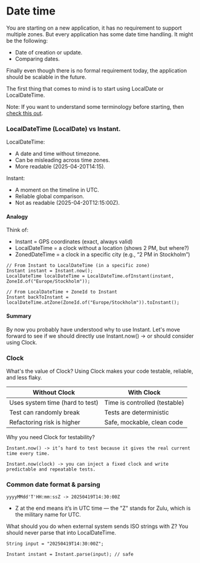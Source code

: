 # Date time
You are starting on a new application, it has no requirement to support multiple zones. 
But every application has some date time handling. It might be the following:
- Date of creation or update.
- Comparing dates. 

Finally even though there is no formal requirement today, the application should be 
scalable in the future.

The first thing that comes to mind is to start using LocalDate or LocalDateTime.

Note: If you want to understand some terminology before starting, 
then [check this out](./terminology.md).

### LocalDateTime (LocalDate) vs Instant.

LocalDateTime: 
- A date and time without timezone.
- Can be misleading across time zones.
- More readable (2025-04-20T14:15).

Instant:
- A moment on the timeline in UTC.
- Reliable global comparison.
- Not as readable (2025-04-20T12:15:00Z).

#### Analogy

Think of:
- Instant = GPS coordinates (exact, always valid)
- LocalDateTime = a clock without a location (shows 2 PM, but where?)
- ZonedDateTime = a clock in a specific city (e.g., “2 PM in Stockholm”)

```
// From Instant to LocalDateTime (in a specific zone)
Instant instant = Instant.now();
LocalDateTime localDateTime = LocalDateTime.ofInstant(instant, ZoneId.of("Europe/Stockholm"));

// From LocalDateTime + ZoneId to Instant
Instant backToInstant = localDateTime.atZone(ZoneId.of("Europe/Stockholm")).toInstant();
```

#### Summary
By now you probably have understood why to use Instant. Let's move forward to see if 
we should directly use Instant.now() -> or should consider using Clock.

### Clock

What's the value of Clock? 
Using Clock makes your code testable, reliable, and less flaky.

| Without Clock                   | With Clock                    |
|---------------------------------|-------------------------------|
| Uses system time (hard to test) | Time is controlled (testable) |
| Test can randomly break         | Tests are deterministic       |
| Refactoring risk is higher      | Safe, mockable, clean code    |

Why you need Clock for testability?
```
Instant.now() -> it’s hard to test because it gives the real current time every time.

Instant.now(clock) -> you can inject a fixed clock and write predictable and repeatable tests.
```

### Common date format & parsing

`yyyyMMdd'T'HH:mm:ssZ -> 20250419T14:30:00Z`
- Z at the end means it’s in UTC time — the "Z" stands for Zulu, which is the military name for UTC.

What should you do when external system sends ISO strings with Z?
You should never parse that into LocalDateTime.

```
String input = "20250419T14:30:00Z";

Instant instant = Instant.parse(input); // safe
```


